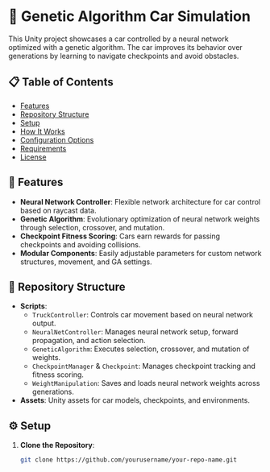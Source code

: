 # 🚗 Genetic Algorithm Car Simulation

This Unity project showcases a car controlled by a neural network optimized with a genetic algorithm. The car improves its behavior over generations by learning to navigate checkpoints and avoid obstacles.

## 📋 Table of Contents

- [Features](#features)
- [Repository Structure](#repository-structure)
- [Setup](#setup)
- [How It Works](#how-it-works)
- [Configuration Options](#configuration-options)
- [Requirements](#requirements)
- [License](#license)

## 🌟 Features

- **Neural Network Controller**: Flexible network architecture for car control based on raycast data.
- **Genetic Algorithm**: Evolutionary optimization of neural network weights through selection, crossover, and mutation.
- **Checkpoint Fitness Scoring**: Cars earn rewards for passing checkpoints and avoiding collisions.
- **Modular Components**: Easily adjustable parameters for custom network structures, movement, and GA settings.

## 📂 Repository Structure

- **Scripts**:
  - `TruckController`: Controls car movement based on neural network output.
  - `NeuralNetController`: Manages neural network setup, forward propagation, and action selection.
  - `GeneticAlgorithm`: Executes selection, crossover, and mutation of weights.
  - `CheckpointManager` & `Checkpoint`: Manages checkpoint tracking and fitness scoring.
  - `WeightManipulation`: Saves and loads neural network weights across generations.
- **Assets**: Unity assets for car models, checkpoints, and environments.

## ⚙️ Setup

1. **Clone the Repository**:
   ```bash
   git clone https://github.com/yourusername/your-repo-name.git
